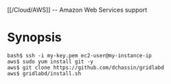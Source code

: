 [[/Cloud/AWS]] -- Amazon Web Services support

# Synopsis
~~~
bash$ ssh -i my-key.pem ec2-user@my-instance-ip
aws$ sudo yum install git -y
aws$ git clone https://github.com/dchassin/gridlabd
aws$ gridlabd/install.sh
~~~

